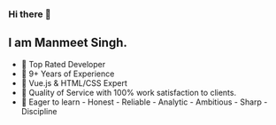 ### Hi there 👋
## I am Manmeet Singh. 

- 💎 Top Rated Developer
- 💎 9+ Years of Experience
- 💎 Vue.js & HTML/CSS Expert
- 💎 Quality of Service with 100% work satisfaction to clients.
- 💎 Eager to learn - Honest - Reliable - Analytic - Ambitious - Sharp - Discipline

